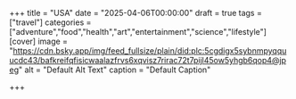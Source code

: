 +++
title = "USA"
date = "2025-04-06T00:00:00"
draft = true
tags = ["travel"]
categories = ["adventure","food","health","art","entertainment","science","lifestyle"]
[cover]
    image = "https://cdn.bsky.app/img/feed_fullsize/plain/did:plc:5cgdigx5sybnmpyqquucdc43/bafkreifqfisicwaalazfrvs6xqvisz7rirac72t7pijl45ow5yhgb6qop4@jpeg"
    alt = "Default Alt Text"
    caption = "Default Caption"

+++

